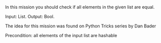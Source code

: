 In this mission you should check if all elements in the given list are equal.

Input: List.
Output: Bool.

The idea for this mission was found on Python Tricks series by Dan Bader

Precondition: all elements of the input list are hashable